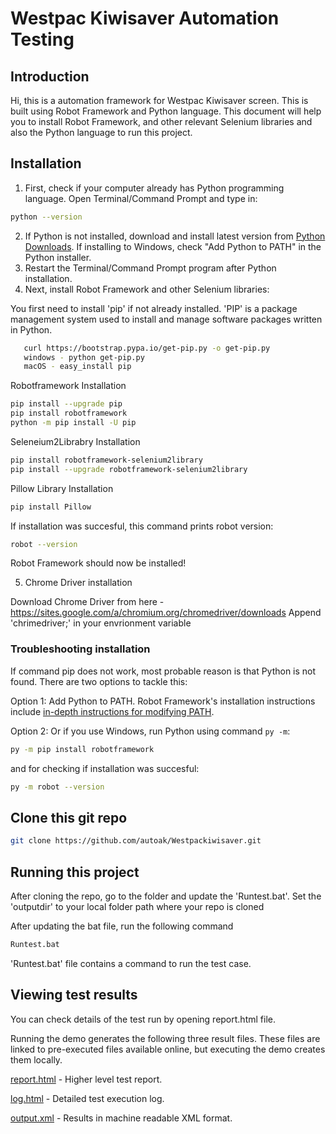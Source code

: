 # Westpac Kiwisaver Automation Testing

## Introduction

Hi, this is a automation framework for Westpac Kiwisaver screen. This is built using Robot Framework and Python language. This document will help you to install Robot Framework, and other relevant Selenium libraries and also the Python language to run this project. 

## Installation

1. First, check if your computer already has Python programming language. Open Terminal/Command Prompt and type in:

```bash
python --version
```

2. If Python is not installed, download and install latest version from [Python Downloads](https://www.python.org/downloads/). If installing to Windows, check "Add Python to PATH" in the Python installer.
3. Restart the Terminal/Command Prompt program after Python installation.
4. Next, install Robot Framework and other Selenium libraries:

You first need to install 'pip' if not already installed. 'PIP' is a package management system used to install and manage software packages written in Python.

```bash
   curl https://bootstrap.pypa.io/get-pip.py -o get-pip.py
   windows - python get-pip.py
   macOS - easy_install pip
```

Robotframework Installation

```bash
pip install --upgrade pip
pip install robotframework
python -m pip install -U pip
```

Seleneium2Librabry Installation

```bash
pip install robotframework-selenium2library
pip install --upgrade robotframework-selenium2library
```

Pillow Library Installation

```bash
pip install Pillow
```

If installation was succesful, this command prints robot version:

```bash
robot --version
```

Robot Framework should now be installed!

5. Chrome Driver installation

Download Chrome Driver from here - https://sites.google.com/a/chromium.org/chromedriver/downloads
Append 'chrimedriver;' in your envrionment variable



### Troubleshooting installation

If command pip does not work, most probable reason is that Python is not found. There are two options to tackle this:

Option 1: Add Python to PATH. Robot Framework's installation instructions include [in-depth instructions for modifying PATH](https://github.com/robotframework/robotframework/blob/master/INSTALL.rst#configuring-path).

Option 2: Or if you use Windows, run Python using command `py -m`:

```bash
py -m pip install robotframework
```

and for checking if installation was succesful:

```bash
py -m robot --version
```

## Clone this git repo

```bash
git clone https://github.com/autoak/Westpackiwisaver.git
```

## Running this project

After cloning the repo, go to the folder and update the 'Runtest.bat'. Set the 'outputdir' to your local folder path where your repo is cloned

After updating the bat file, run the following command

```bash
Runtest.bat
```

'Runtest.bat' file contains a command to run the test case.

## Viewing test results

You can check details of the test run by opening report.html file.

Running the demo generates the following three result files. These files are linked to pre-executed files available online, but executing the demo creates them locally.

[report.html](./report.html) - Higher level test report.

[log.html](./log.html) - Detailed test execution log.

[output.xml](./output.xml) - Results in machine readable XML format.

